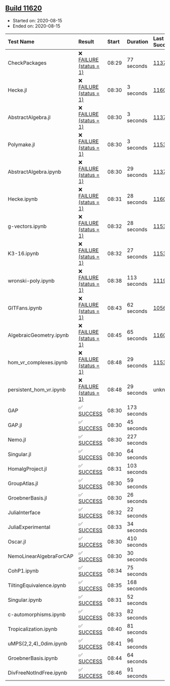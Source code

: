 ## [Build 11620](https://oscarci.mathematik.uni-kl.de/job/oscar/11620/)

* Started on: 2020-08-15
* Ended on: 2020-08-15

| Test Name    | Result | Start | Duration | Last Success | First Failure |
|:-------------|:-------|:------|:---------|:-------------|:--------------|
| CheckPackages | ❌ [FAILURE (status = 1)](https://oscarci.mathematik.uni-kl.de/job/oscar/11620/artifact/logs/build-11620/CheckPackages.log) | 08:29 | 77 seconds | [11376](https://oscarci.mathematik.uni-kl.de/job/oscar/11376/) | [11377](https://oscarci.mathematik.uni-kl.de/job/oscar/11377/) |
| Hecke.jl | ❌ [FAILURE (status = 1)](https://oscarci.mathematik.uni-kl.de/job/oscar/11620/artifact/logs/build-11620/Hecke.jl.log) | 08:30 | 3 seconds | [11602](https://oscarci.mathematik.uni-kl.de/job/oscar/11602/) | [11603](https://oscarci.mathematik.uni-kl.de/job/oscar/11603/) |
| AbstractAlgebra.jl | ❌ [FAILURE (status = 1)](https://oscarci.mathematik.uni-kl.de/job/oscar/11620/artifact/logs/build-11620/AbstractAlgebra.jl.log) | 08:30 | 3 seconds | [11376](https://oscarci.mathematik.uni-kl.de/job/oscar/11376/) | [11377](https://oscarci.mathematik.uni-kl.de/job/oscar/11377/) |
| Polymake.jl | ❌ [FAILURE (status = 1)](https://oscarci.mathematik.uni-kl.de/job/oscar/11620/artifact/logs/build-11620/Polymake.jl.log) | 08:30 | 3 seconds | [11532](https://oscarci.mathematik.uni-kl.de/job/oscar/11532/) | [11533](https://oscarci.mathematik.uni-kl.de/job/oscar/11533/) |
| AbstractAlgebra.ipynb | ❌ [FAILURE (status = 1)](https://oscarci.mathematik.uni-kl.de/job/oscar/11620/artifact/logs/build-11620/AbstractAlgebra.ipynb.log) | 08:30 | 29 seconds | [11376](https://oscarci.mathematik.uni-kl.de/job/oscar/11376/) | [11377](https://oscarci.mathematik.uni-kl.de/job/oscar/11377/) |
| Hecke.ipynb | ❌ [FAILURE (status = 1)](https://oscarci.mathematik.uni-kl.de/job/oscar/11620/artifact/logs/build-11620/Hecke.ipynb.log) | 08:31 | 28 seconds | [11602](https://oscarci.mathematik.uni-kl.de/job/oscar/11602/) | [11603](https://oscarci.mathematik.uni-kl.de/job/oscar/11603/) |
| g-vectors.ipynb | ❌ [FAILURE (status = 1)](https://oscarci.mathematik.uni-kl.de/job/oscar/11620/artifact/logs/build-11620/g-vectors.ipynb.log) | 08:32 | 28 seconds | [11532](https://oscarci.mathematik.uni-kl.de/job/oscar/11532/) | [11533](https://oscarci.mathematik.uni-kl.de/job/oscar/11533/) |
| K3-16.ipynb | ❌ [FAILURE (status = 1)](https://oscarci.mathematik.uni-kl.de/job/oscar/11620/artifact/logs/build-11620/K3-16.ipynb.log) | 08:32 | 27 seconds | [11532](https://oscarci.mathematik.uni-kl.de/job/oscar/11532/) | [11533](https://oscarci.mathematik.uni-kl.de/job/oscar/11533/) |
| wronski-poly.ipynb | ❌ [FAILURE (status = 1)](https://oscarci.mathematik.uni-kl.de/job/oscar/11620/artifact/logs/build-11620/wronski-poly.ipynb.log) | 08:38 | 113 seconds | [11192](https://oscarci.mathematik.uni-kl.de/job/oscar/11192/) | [11193](https://oscarci.mathematik.uni-kl.de/job/oscar/11193/) |
| GITFans.ipynb | ❌ [FAILURE (status = 1)](https://oscarci.mathematik.uni-kl.de/job/oscar/11620/artifact/logs/build-11620/GITFans.ipynb.log) | 08:43 | 62 seconds | [10566](https://oscarci.mathematik.uni-kl.de/job/oscar/10566/) | [10567](https://oscarci.mathematik.uni-kl.de/job/oscar/10567/) |
| AlgebraicGeometry.ipynb | ❌ [FAILURE (status = 1)](https://oscarci.mathematik.uni-kl.de/job/oscar/11620/artifact/logs/build-11620/AlgebraicGeometry.ipynb.log) | 08:45 | 65 seconds | [11602](https://oscarci.mathematik.uni-kl.de/job/oscar/11602/) | [11603](https://oscarci.mathematik.uni-kl.de/job/oscar/11603/) |
| hom_vr_complexes.ipynb | ❌ [FAILURE (status = 1)](https://oscarci.mathematik.uni-kl.de/job/oscar/11620/artifact/logs/build-11620/hom_vr_complexes.ipynb.log) | 08:48 | 29 seconds | [11532](https://oscarci.mathematik.uni-kl.de/job/oscar/11532/) | [11533](https://oscarci.mathematik.uni-kl.de/job/oscar/11533/) |
| persistent_hom_vr.ipynb | ❌ [FAILURE (status = 1)](https://oscarci.mathematik.uni-kl.de/job/oscar/11620/artifact/logs/build-11620/persistent_hom_vr.ipynb.log) | 08:48 | 29 seconds | unknown | unknown |
| GAP | ✅ [SUCCESS](https://oscarci.mathematik.uni-kl.de/job/oscar/11620/artifact/logs/build-11620/GAP.log) | 08:30 | 173 seconds |  |  |
| GAP.jl | ✅ [SUCCESS](https://oscarci.mathematik.uni-kl.de/job/oscar/11620/artifact/logs/build-11620/GAP.jl.log) | 08:30 | 45 seconds |  |  |
| Nemo.jl | ✅ [SUCCESS](https://oscarci.mathematik.uni-kl.de/job/oscar/11620/artifact/logs/build-11620/Nemo.jl.log) | 08:30 | 227 seconds |  |  |
| Singular.jl | ✅ [SUCCESS](https://oscarci.mathematik.uni-kl.de/job/oscar/11620/artifact/logs/build-11620/Singular.jl.log) | 08:30 | 64 seconds |  |  |
| HomalgProject.jl | ✅ [SUCCESS](https://oscarci.mathematik.uni-kl.de/job/oscar/11620/artifact/logs/build-11620/HomalgProject.jl.log) | 08:31 | 103 seconds |  |  |
| GroupAtlas.jl | ✅ [SUCCESS](https://oscarci.mathematik.uni-kl.de/job/oscar/11620/artifact/logs/build-11620/GroupAtlas.jl.log) | 08:30 | 59 seconds |  |  |
| GroebnerBasis.jl | ✅ [SUCCESS](https://oscarci.mathematik.uni-kl.de/job/oscar/11620/artifact/logs/build-11620/GroebnerBasis.jl.log) | 08:30 | 26 seconds |  |  |
| JuliaInterface | ✅ [SUCCESS](https://oscarci.mathematik.uni-kl.de/job/oscar/11620/artifact/logs/build-11620/JuliaInterface.log) | 08:32 | 22 seconds |  |  |
| JuliaExperimental | ✅ [SUCCESS](https://oscarci.mathematik.uni-kl.de/job/oscar/11620/artifact/logs/build-11620/JuliaExperimental.log) | 08:33 | 34 seconds |  |  |
| Oscar.jl | ✅ [SUCCESS](https://oscarci.mathematik.uni-kl.de/job/oscar/11620/artifact/logs/build-11620/Oscar.jl.log) | 08:30 | 410 seconds |  |  |
| NemoLinearAlgebraForCAP | ✅ [SUCCESS](https://oscarci.mathematik.uni-kl.de/job/oscar/11620/artifact/logs/build-11620/NemoLinearAlgebraForCAP.log) | 08:30 | 30 seconds |  |  |
| CohP1.ipynb | ✅ [SUCCESS](https://oscarci.mathematik.uni-kl.de/job/oscar/11620/artifact/logs/build-11620/CohP1.ipynb.log) | 08:34 | 75 seconds |  |  |
| TiltingEquivalence.ipynb | ✅ [SUCCESS](https://oscarci.mathematik.uni-kl.de/job/oscar/11620/artifact/logs/build-11620/TiltingEquivalence.ipynb.log) | 08:35 | 168 seconds |  |  |
| Singular.ipynb | ✅ [SUCCESS](https://oscarci.mathematik.uni-kl.de/job/oscar/11620/artifact/logs/build-11620/Singular.ipynb.log) | 08:31 | 52 seconds |  |  |
| c-automorphisms.ipynb | ✅ [SUCCESS](https://oscarci.mathematik.uni-kl.de/job/oscar/11620/artifact/logs/build-11620/c-automorphisms.ipynb.log) | 08:33 | 82 seconds |  |  |
| Tropicalization.ipynb | ✅ [SUCCESS](https://oscarci.mathematik.uni-kl.de/job/oscar/11620/artifact/logs/build-11620/Tropicalization.ipynb.log) | 08:40 | 81 seconds |  |  |
| uMPS(2,2,4)_0dim.ipynb | ✅ [SUCCESS](https://oscarci.mathematik.uni-kl.de/job/oscar/11620/artifact/logs/build-11620/uMPS-2-2-4-_0dim.ipynb.log) | 08:41 | 96 seconds |  |  |
| GroebnerBasis.ipynb | ✅ [SUCCESS](https://oscarci.mathematik.uni-kl.de/job/oscar/11620/artifact/logs/build-11620/GroebnerBasis.ipynb.log) | 08:44 | 64 seconds |  |  |
| DivFreeNotIndFree.ipynb | ✅ [SUCCESS](https://oscarci.mathematik.uni-kl.de/job/oscar/11620/artifact/logs/build-11620/DivFreeNotIndFree.ipynb.log) | 08:46 | 91 seconds |  |  |
